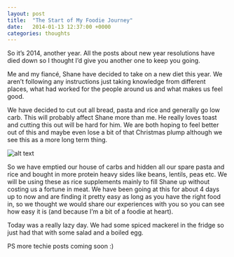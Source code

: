 ---layout: posttitle:  "The Start of My Foodie Journey"date:   2014-01-13 12:37:00 +0000categories: thoughts---So it’s 2014, another year. All the posts about new year resolutions have died down so I thought I’d give you another one to keep you going.
Me and my fiancé, Shane have decided to take on a new diet this year. We aren’t following any instructions just taking knowledge from different places,what had worked for the people around us and what makes us feel good.
We have decided to cut out all bread, pasta and rice and generally go low carb. This will probably affect Shane more than me. He really loves toastand cutting this out will be hard for him. We are both hoping to feel better out of this and maybe even lose a bit of that Christmas plump although we see this as a more long term thing.
![alt text](https://lh6.googleusercontent.com/-T5TODF2-0HE/UtRBAWDYsCI/AAAAAAAAcAs/ohf_KrtBPwM/w162-h214-p-no/2014-01-13 "Fish")
So we have emptied our house of carbs and hidden all our spare pasta and rice and bought in more protein heavy sides like beans, lentils, peas etc.We will be using these as rice supplements mainly to fill Shane up without costing us a fortune in meat. We have been going at this for about 4 daysup to now and are finding it pretty easy as long as you have the right food in, so we thought we would share our experiences with you so you can seehow easy it is (and because I’m a bit of a foodie at heart).
Today was a really lazy day. We had some spiced mackerel in the fridge so just had that with some salad and a boiled egg.
PS more techie posts coming soon :)
